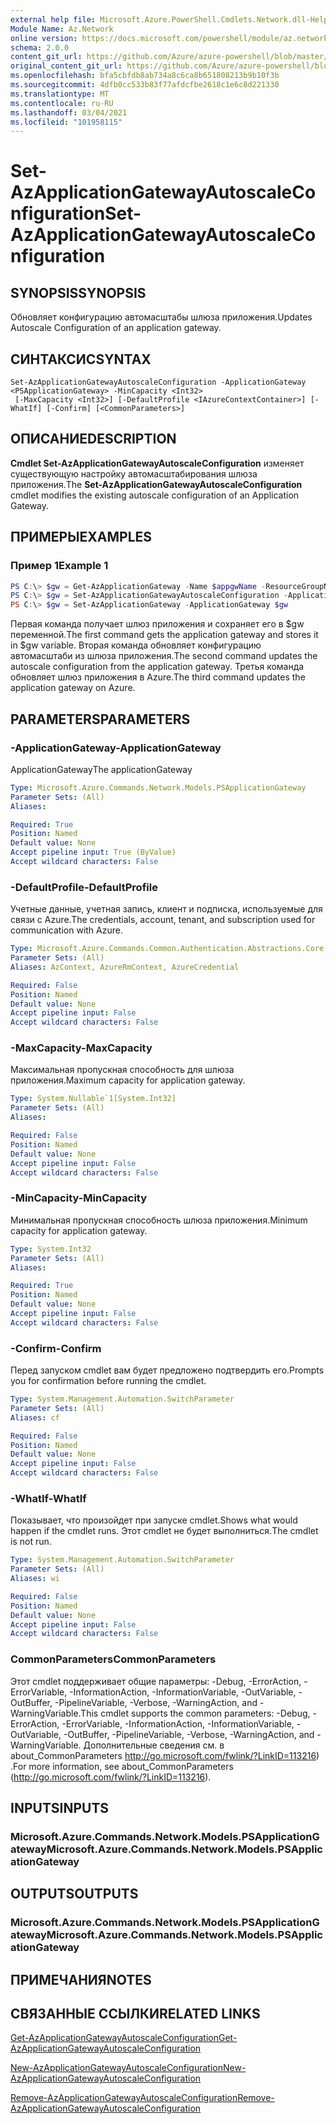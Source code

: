 ```yaml
---
external help file: Microsoft.Azure.PowerShell.Cmdlets.Network.dll-Help.xml
Module Name: Az.Network
online version: https://docs.microsoft.com/powershell/module/az.network/set-azapplicationgatewayautoscaleconfiguration
schema: 2.0.0
content_git_url: https://github.com/Azure/azure-powershell/blob/master/src/Network/Network/help/Set-AzApplicationGatewayAutoscaleConfiguration.md
original_content_git_url: https://github.com/Azure/azure-powershell/blob/master/src/Network/Network/help/Set-AzApplicationGatewayAutoscaleConfiguration.md
ms.openlocfilehash: bfa5cbfdb8ab734a8c6ca8b651808213b9b10f3b
ms.sourcegitcommit: 4dfb0cc533b83f77afdcfbe2618c1e6c8d221330
ms.translationtype: MT
ms.contentlocale: ru-RU
ms.lasthandoff: 03/04/2021
ms.locfileid: "101958115"
---
```

# <span data-ttu-id="d1bea-101">Set-AzApplicationGatewayAutoscaleConfiguration</span><span class="sxs-lookup"><span data-stu-id="d1bea-101">Set-AzApplicationGatewayAutoscaleConfiguration</span></span>

## <span data-ttu-id="d1bea-102">SYNOPSIS</span><span class="sxs-lookup"><span data-stu-id="d1bea-102">SYNOPSIS</span></span>
<span data-ttu-id="d1bea-103">Обновляет конфигурацию автомасштабы шлюза приложения.</span><span class="sxs-lookup"><span data-stu-id="d1bea-103">Updates Autoscale Configuration of an application gateway.</span></span>

## <span data-ttu-id="d1bea-104">СИНТАКСИС</span><span class="sxs-lookup"><span data-stu-id="d1bea-104">SYNTAX</span></span>

```
Set-AzApplicationGatewayAutoscaleConfiguration -ApplicationGateway <PSApplicationGateway> -MinCapacity <Int32>
 [-MaxCapacity <Int32>] [-DefaultProfile <IAzureContextContainer>] [-WhatIf] [-Confirm] [<CommonParameters>]
```

## <span data-ttu-id="d1bea-105">ОПИСАНИЕ</span><span class="sxs-lookup"><span data-stu-id="d1bea-105">DESCRIPTION</span></span>
<span data-ttu-id="d1bea-106">**Cmdlet Set-AzApplicationGatewayAutoscaleConfiguration** изменяет существующую настройку автомасштабирования шлюза приложения.</span><span class="sxs-lookup"><span data-stu-id="d1bea-106">The **Set-AzApplicationGatewayAutoscaleConfiguration** cmdlet modifies the existing autoscale configuration of an Application Gateway.</span></span>

## <span data-ttu-id="d1bea-107">ПРИМЕРЫ</span><span class="sxs-lookup"><span data-stu-id="d1bea-107">EXAMPLES</span></span>

### <span data-ttu-id="d1bea-108">Пример 1</span><span class="sxs-lookup"><span data-stu-id="d1bea-108">Example 1</span></span>
```powershell
PS C:\> $gw = Get-AzApplicationGateway -Name $appgwName -ResourceGroupName $resgpName
PS C:\> $gw = Set-AzApplicationGatewayAutoscaleConfiguration -ApplicationGateway $gw -MinCapacity 5
PS C:\> $gw = Set-AzApplicationGateway -ApplicationGateway $gw
```

<span data-ttu-id="d1bea-109">Первая команда получает шлюз приложения и сохраняет его в $gw переменной.</span><span class="sxs-lookup"><span data-stu-id="d1bea-109">The first command gets the application gateway and stores it in $gw variable.</span></span>
<span data-ttu-id="d1bea-110">Вторая команда обновляет конфигурацию автомасштаби из шлюза приложения.</span><span class="sxs-lookup"><span data-stu-id="d1bea-110">The second command updates the autoscale configuration from the application gateway.</span></span>
<span data-ttu-id="d1bea-111">Третья команда обновляет шлюз приложения в Azure.</span><span class="sxs-lookup"><span data-stu-id="d1bea-111">The third command updates the application gateway on Azure.</span></span>

## <span data-ttu-id="d1bea-112">PARAMETERS</span><span class="sxs-lookup"><span data-stu-id="d1bea-112">PARAMETERS</span></span>

### <span data-ttu-id="d1bea-113">-ApplicationGateway</span><span class="sxs-lookup"><span data-stu-id="d1bea-113">-ApplicationGateway</span></span>
<span data-ttu-id="d1bea-114">ApplicationGateway</span><span class="sxs-lookup"><span data-stu-id="d1bea-114">The applicationGateway</span></span>

```yaml
Type: Microsoft.Azure.Commands.Network.Models.PSApplicationGateway
Parameter Sets: (All)
Aliases:

Required: True
Position: Named
Default value: None
Accept pipeline input: True (ByValue)
Accept wildcard characters: False
```

### <span data-ttu-id="d1bea-115">-DefaultProfile</span><span class="sxs-lookup"><span data-stu-id="d1bea-115">-DefaultProfile</span></span>
<span data-ttu-id="d1bea-116">Учетные данные, учетная запись, клиент и подписка, используемые для связи с Azure.</span><span class="sxs-lookup"><span data-stu-id="d1bea-116">The credentials, account, tenant, and subscription used for communication with Azure.</span></span>

```yaml
Type: Microsoft.Azure.Commands.Common.Authentication.Abstractions.Core.IAzureContextContainer
Parameter Sets: (All)
Aliases: AzContext, AzureRmContext, AzureCredential

Required: False
Position: Named
Default value: None
Accept pipeline input: False
Accept wildcard characters: False
```

### <span data-ttu-id="d1bea-117">-MaxCapacity</span><span class="sxs-lookup"><span data-stu-id="d1bea-117">-MaxCapacity</span></span>
<span data-ttu-id="d1bea-118">Максимальная пропускная способность для шлюза приложения.</span><span class="sxs-lookup"><span data-stu-id="d1bea-118">Maximum capacity for application gateway.</span></span>

```yaml
Type: System.Nullable`1[System.Int32]
Parameter Sets: (All)
Aliases:

Required: False
Position: Named
Default value: None
Accept pipeline input: False
Accept wildcard characters: False
```

### <span data-ttu-id="d1bea-119">-MinCapacity</span><span class="sxs-lookup"><span data-stu-id="d1bea-119">-MinCapacity</span></span>
<span data-ttu-id="d1bea-120">Минимальная пропускная способность шлюза приложения.</span><span class="sxs-lookup"><span data-stu-id="d1bea-120">Minimum capacity for application gateway.</span></span>

```yaml
Type: System.Int32
Parameter Sets: (All)
Aliases:

Required: True
Position: Named
Default value: None
Accept pipeline input: False
Accept wildcard characters: False
```

### <span data-ttu-id="d1bea-121">-Confirm</span><span class="sxs-lookup"><span data-stu-id="d1bea-121">-Confirm</span></span>
<span data-ttu-id="d1bea-122">Перед запуском cmdlet вам будет предложено подтвердить его.</span><span class="sxs-lookup"><span data-stu-id="d1bea-122">Prompts you for confirmation before running the cmdlet.</span></span>

```yaml
Type: System.Management.Automation.SwitchParameter
Parameter Sets: (All)
Aliases: cf

Required: False
Position: Named
Default value: None
Accept pipeline input: False
Accept wildcard characters: False
```

### <span data-ttu-id="d1bea-123">-WhatIf</span><span class="sxs-lookup"><span data-stu-id="d1bea-123">-WhatIf</span></span>
<span data-ttu-id="d1bea-124">Показывает, что произойдет при запуске cmdlet.</span><span class="sxs-lookup"><span data-stu-id="d1bea-124">Shows what would happen if the cmdlet runs.</span></span>
<span data-ttu-id="d1bea-125">Этот cmdlet не будет выполниться.</span><span class="sxs-lookup"><span data-stu-id="d1bea-125">The cmdlet is not run.</span></span>

```yaml
Type: System.Management.Automation.SwitchParameter
Parameter Sets: (All)
Aliases: wi

Required: False
Position: Named
Default value: None
Accept pipeline input: False
Accept wildcard characters: False
```

### <span data-ttu-id="d1bea-126">CommonParameters</span><span class="sxs-lookup"><span data-stu-id="d1bea-126">CommonParameters</span></span>
<span data-ttu-id="d1bea-127">Этот cmdlet поддерживает общие параметры: -Debug, -ErrorAction, -ErrorVariable, -InformationAction, -InformationVariable, -OutVariable, -OutBuffer, -PipelineVariable, -Verbose, -WarningAction, and -WarningVariable.</span><span class="sxs-lookup"><span data-stu-id="d1bea-127">This cmdlet supports the common parameters: -Debug, -ErrorAction, -ErrorVariable, -InformationAction, -InformationVariable, -OutVariable, -OutBuffer, -PipelineVariable, -Verbose, -WarningAction, and -WarningVariable.</span></span> <span data-ttu-id="d1bea-128">Дополнительные сведения см. в about_CommonParameters http://go.microsoft.com/fwlink/?LinkID=113216) .</span><span class="sxs-lookup"><span data-stu-id="d1bea-128">For more information, see about_CommonParameters (http://go.microsoft.com/fwlink/?LinkID=113216).</span></span>

## <span data-ttu-id="d1bea-129">INPUTS</span><span class="sxs-lookup"><span data-stu-id="d1bea-129">INPUTS</span></span>

### <span data-ttu-id="d1bea-130">Microsoft.Azure.Commands.Network.Models.PSApplicationGateway</span><span class="sxs-lookup"><span data-stu-id="d1bea-130">Microsoft.Azure.Commands.Network.Models.PSApplicationGateway</span></span>

## <span data-ttu-id="d1bea-131">OUTPUTS</span><span class="sxs-lookup"><span data-stu-id="d1bea-131">OUTPUTS</span></span>

### <span data-ttu-id="d1bea-132">Microsoft.Azure.Commands.Network.Models.PSApplicationGateway</span><span class="sxs-lookup"><span data-stu-id="d1bea-132">Microsoft.Azure.Commands.Network.Models.PSApplicationGateway</span></span>

## <span data-ttu-id="d1bea-133">ПРИМЕЧАНИЯ</span><span class="sxs-lookup"><span data-stu-id="d1bea-133">NOTES</span></span>

## <span data-ttu-id="d1bea-134">СВЯЗАННЫЕ ССЫЛКИ</span><span class="sxs-lookup"><span data-stu-id="d1bea-134">RELATED LINKS</span></span>

[<span data-ttu-id="d1bea-135">Get-AzApplicationGatewayAutoscaleConfiguration</span><span class="sxs-lookup"><span data-stu-id="d1bea-135">Get-AzApplicationGatewayAutoscaleConfiguration</span></span>](./Get-AzApplicationGatewayAutoscaleConfiguration.md)

[<span data-ttu-id="d1bea-136">New-AzApplicationGatewayAutoscaleConfiguration</span><span class="sxs-lookup"><span data-stu-id="d1bea-136">New-AzApplicationGatewayAutoscaleConfiguration</span></span>](./New-AzApplicationGatewayAutoscaleConfiguration.md)

[<span data-ttu-id="d1bea-137">Remove-AzApplicationGatewayAutoscaleConfiguration</span><span class="sxs-lookup"><span data-stu-id="d1bea-137">Remove-AzApplicationGatewayAutoscaleConfiguration</span></span>](./Remove-AzApplicationGatewayAutoscaleConfiguration.md)
